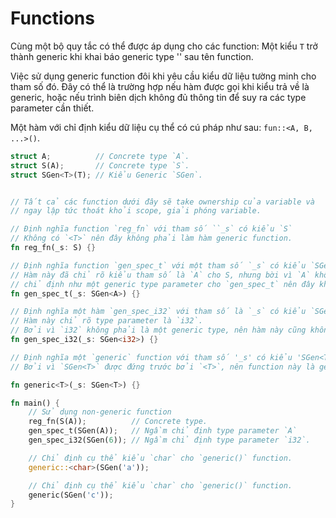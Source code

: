 # Functions
Cùng một bộ quy tắc có thể  được áp dụng cho các function: Một kiểu `T` trở thành generic khi khai báo generic type '<T>' sau tên function.

Việc sử dụng generic function đôi khi yêu cầu kiểu dữ liệu tường minh cho tham số đó. Đây có thể là trường hợp nếu hàm được gọi khi kiểu trả về là generic, hoặc nếu trình biên dịch không đủ thông tin để suy ra các type parameter cần thiết.

Một hàm với chỉ định kiểu dữ liệu cụ thể có cú pháp như sau: `fun::<A, B, ...>()`.

```rust
struct A;          // Concrete type `A`.
struct S(A);       // Concrete type `S`.
struct SGen<T>(T); // Kiểu Generic `SGen`.


// Tất cả các function dưới đây sẽ take ownership của variable và
// ngay lập tức thoát khỏi scope, giải phóng variable. 

// Định nghĩa function `reg_fn` với tham số ``_s` có kiểu `S`
// Không có `<T>` nên đây không phải làm hàm generic function.
fn reg_fn(_s: S) {}

// Định nghĩa function `gen_spec_t` với một tham số `_s` có kiểu `SGen<T>`.
// Hàm này đã chỉ rõ kiểu tham số là `A` cho S, nhưng bời vì `A` không được 
// chỉ định như một generic type parameter cho `gen_spec_t` nên đây không phải là generic.
fn gen_spec_t(_s: SGen<A>) {}

// Định nghĩa một hàm `gen_spec_i32` với tham số là `_s` có kiểu `SGen<i32`>.
// Hàm này chỉ rõ type parameter là `i32`. 
// Bởi vì `i32` không phải là một generic type, nên hàm này cũng không phải là generic function.
fn gen_spec_i32(_s: SGen<i32>) {}

// Định nghĩa một `generic` function với tham số '_s' có kiểu 'SGen<T>'.
// Bởi vì `SGen<T>` được đứng trước bởi `<T>`, nên function này là generic bởi `T`.

fn generic<T>(_s: SGen<T>) {}

fn main() {
    // Sử dụng non-generic function
    reg_fn(S(A));          // Concrete type.
    gen_spec_t(SGen(A));   // Ngầm chỉ định type parameter `A`
    gen_spec_i32(SGen(6)); // Ngầm chỉ định type parameter `i32`.

    // Chỉ định cụ thể kiểu `char` cho `generic()` function.
    generic::<char>(SGen('a'));

    // Chỉ định cụ thể kiểu `char` cho `generic()` function.
    generic(SGen('c'));
}
```